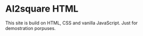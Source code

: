 # Al2square HTML
This site is build on HTML, CSS and vanilla JavaScript. Just for demostration porpuses.
